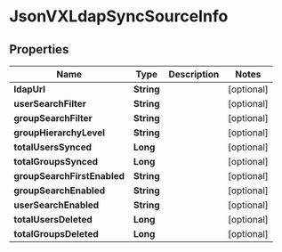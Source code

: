 
# JsonVXLdapSyncSourceInfo

## Properties
Name | Type | Description | Notes
------------ | ------------- | ------------- | -------------
**ldapUrl** | **String** |  |  [optional]
**userSearchFilter** | **String** |  |  [optional]
**groupSearchFilter** | **String** |  |  [optional]
**groupHierarchyLevel** | **String** |  |  [optional]
**totalUsersSynced** | **Long** |  |  [optional]
**totalGroupsSynced** | **Long** |  |  [optional]
**groupSearchFirstEnabled** | **String** |  |  [optional]
**groupSearchEnabled** | **String** |  |  [optional]
**userSearchEnabled** | **String** |  |  [optional]
**totalUsersDeleted** | **Long** |  |  [optional]
**totalGroupsDeleted** | **Long** |  |  [optional]




